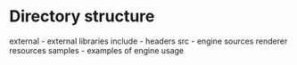 # Directory structure

external - external libraries
include - headers
src - engine sources
    renderer
    resources
samples - examples of engine usage
